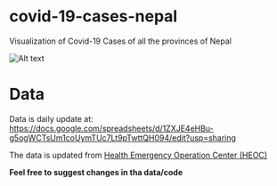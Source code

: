 # covid-19-cases-nepal
Visualization of Covid-19 Cases of all the provinces of Nepal

![Alt text](https://github.com/Rhitabrat/covid-19-cases-nepal/blob/master/media/output.gif)

# Data
Data is daily update at: https://docs.google.com/spreadsheets/d/1ZXJE4eHBu-g5ogWCTsUm1coUymTUc7Lt9pTwttQH094/edit?usp=sharing

The data is updated from <a href="https://heoc.mohp.gov.np/update-on-novel-corona-virus-covid-19/" target="_top">Health Emergency Operation Center (HEOC)</a>

**Feel free to suggest changes in tha data/code**
